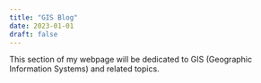 ```yaml
---
title: "GIS Blog"
date: 2023-01-01
draft: false
---
```


This section of my webpage will be dedicated to GIS (Geographic Information Systems) and related topics.
